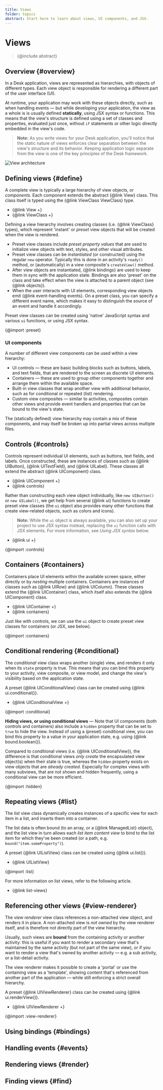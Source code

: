 ```yaml
---
title: Views
folder: topics
abstract: Start here to learn about views, UI components, and JSX.
---
```


# Views

> {@include abstract}

## Overview {#overview}

In a Desk application, views are represented as hierarchies, with objects of different types. Each view object is responsible for rendering a different part of the user interface (UI).

At runtime, your application may work with these objects directly, such as when handling events — but while developing your application, the view as a whole is is usually defined **statically**, using JSX syntax or functions. This means that the view's structure is defined using a set of classes and properties, evaluated just once, without `if` statements or other logic directly embedded in the view's code.

> **Note:** As you write views for your Desk application, you'll notice that the static nature of views enforces clear separation between the view's structure and its behavior. Keeping application logic separate from the view is one of the key principles of the Desk framework.

![View architecture](/docs/en/assets/views.png)

## Defining views {#define}

A complete view is typically a large hierarchy of view objects, or _components_. Each component extends the abstract {@link View} class. This class itself is typed using the {@link ViewClass ViewClass<T>} type.

- {@link View +}
- {@link ViewClass +}

Defining a view hierarchy involves creating classes (i.e. {@link ViewClass} types), which represent 'instant' or _preset_ view objects that will be created when the view is rendered.

- Preset view classes include _preset property values_ that are used to initialize view objects with text, styles, and other visual attributes.
- Preset view classes can be _instantiated_ (or constructed) using the regular `new` operator. Typically this is done in an activity's `ready()` method, or (automatically) in a view composite's `createView()` method.
- After view objects are instantiated, {@link bindings} are used to keep them in sync with the application state. Bindings are also 'preset' on the class and take effect when the view is attached to a parent object (see {@link objects}).
- When the user interacts with UI elements, corresponding view objects emit {@link event-handling events}. On a preset class, you can specify a different event name, which makes it easy to distinguish the source of an event and handle it accordingly.

Preset view classes can be created using 'native' JavaScript syntax and various `ui` functions, or using JSX syntax.

{@import :preset}

### UI components

A number of different view components can be used within a view hierarchy:

- UI controls — these are basic building blocks such as buttons, labels, and text fields, that are rendered to the screen as discrete UI elements.
- Containers — these are used to group other components together and arrange them within the available space.
- Built-in view classes that wrap another view with additional behavior, such as for conditional or repeated (list) rendering.
- Custom view composites — similar to activities, composites contain other views and provide event handlers and properties that can be bound to the view's state.

The (statically defined) view hierarchy may contain a mix of these components, and may itself be broken up into partial views across multiple files.

## Controls {#controls}

Controls represent individual UI elements, such as buttons, text fields, and labels. Once constructed, these are instances of classes such as {@link UIButton}, {@link UITextField}, and {@link UILabel}. These classes all extend the abstract {@link UIComponent} class.

- {@link UIComponent +}
- {@link controls}

Rather than constructing each view object individually, like `new UIButton()` or `new UILabel()`, we get help from several {@link ui} functions to create preset view classes (the `ui` object also provides many other functions that create view-related objects, such as colors and icons).

> **Note:** While the `ui` object is always available, you can also set up your project to use JSX syntax instead, replacing the `ui` function calls with JSX elements. For more information, see _Using JSX syntax_ below.

- {@link ui +}

{@import :controls}

## Containers {#containers}

Containers place UI elements within the available screen space, either directly or by _nesting_ multiple containers. Containers are instances of classes such as {@link UIRow} and {@link UIColumn}. These classes extend the {@link UIContainer} class, which itself also extends the {@link UIComponent} class.

- {@link UIContainer +}
- {@link containers}

Just like with controls, we can use the `ui` object to create preset view classes for containers (or JSX, see below).

{@import :containers}

## Conditional rendering {#conditional}

The _conditional_ view class wraps another (single) view, and renders it only when its `state` property is true. This means that you can bind this property to your activity, view composite, or view model, and change the view's visibility based on the application state.

A preset {@link UIConditionalView} class can be created using {@link ui.conditional()}.

- {@link UIConditionalView +}

{@import :conditional}

**Hiding views, or using conditional views** — Note that UI components (both controls and containers) also include a `hidden` property that can be set to `true` to hide the view. Instead of using a (preset) conditional view, you can bind this property to a value in your application state, e.g. using {@link bound.boolean()}.

Compared to conditional views (i.e. {@link UIConditionalView}), the difference is that conditional views _only create_ the encapsulated view object(s) when their state is true, whereas the `hidden` property exists on view objects that are _already created_. Especially for complex views with many subviews, that are not shown and hidden frequently, using a conditional view can be more efficient.

{@import :hidden}

## Repeating views {#list}

The _list_ view class dynamically creates instances of a specific view for each item in a list, and inserts them into a container.

The list data is often bound (to an array, or a {@link ManagedList} object), and the list view in turn allows each _list item content view_ to bind to the list item for which they've been created (or a path, e.g. `bound("item.someProperty")`).

A preset {@link UIListView} class can be created using {@link ui.list()}.

- {@link UIListView}

{@import :list}

For more information on list views, refer to the following article.

- {@link list-views}

## Referencing other views {#view-renderer}

The _view renderer_ view class references a non-attached view object, and renders it in place. A non-attached view is _not owned_ by the view renderer itself, and is therefore not directly part of the view hierarchy.

Usually, such views are **bound** from the containing activity or another activity: this is useful if you want to render a secondary view that's maintained by the same activity (but not part of the same view), or if you want to render a view that's owned by another activity — e.g. a sub activity, or a list-detail activity.

The view renderer makes it possible to create a 'portal' or use the containing view as a 'template', showing content that's referenced from another part of the application — while still enforcing a strict overall hierarchy.

A preset {@link UIViewRenderer} class can be created using {@link ui.renderView()}.

- {@link UIViewRenderer +}

{@import :view-renderer}

## Using bindings {#bindings}

## Handling events {#events}

## Rendering views {#render}

## Finding views {#find}
